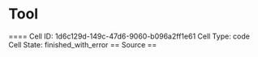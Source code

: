 # Tool

==== Cell ID: 1d6c129d-149c-47d6-9060-b096a2ff1e61
Cell Type: code
Cell State: finished_with_error
== Source ==
